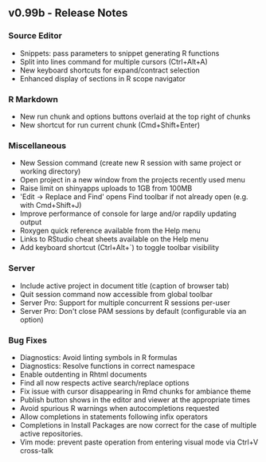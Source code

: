 
## v0.99b - Release Notes


### Source Editor

* Snippets: pass parameters to snippet generating R functions
* Split into lines command for multiple cursors (Ctrl+Alt+A)
* New keyboard shortcuts for expand/contract selection
* Enhanced display of sections in R scope navigator


### R Markdown

* New run chunk and options buttons overlaid at the top right of chunks
* New shortcut for run current chunk (Cmd+Shift+Enter)


### Miscellaneous

* New Session command (create new R session with same project or working directory)
* Open project in a new window from the projects recently used menu
* Raise limit on shinyapps uploads to 1GB from 100MB
* 'Edit -> Replace and Find' opens Find toolbar if not already open (e.g. with Cmd+Shift+J)
* Improve performance of console for large and/or rapdily updating output
* Roxygen quick reference available from the Help menu
* Links to RStudio cheat sheets available on the Help menu
* Add keyboard shortcut (Ctrl+Alt+`) to toggle toolbar visibility


### Server

* Include active project in document title (caption of browser tab) 
* Quit session command now accessible from global toolbar
* Server Pro: Support for multiple concurrent R sessions per-user
* Server Pro: Don't close PAM sessions by default (configurable via an option)


### Bug Fixes

* Diagnostics: Avoid linting symbols in R formulas
* Diagnostics: Resolve functions in correct namespace 
* Enable outdenting in Rhtml documents
* Find all now respects active search/replace options
* Fix issue with cursor disappearing in Rmd chunks for ambiance theme
* Publish button shows in the editor and viewer at the appropriate times
* Avoid spurious R warnings when autocompletions requested
* Allow completions in statements following infix operators
* Completions in Install Packages are now correct for the case of multiple active repositories.
* Vim mode: prevent paste operation from entering visual mode via Ctrl+V cross-talk


